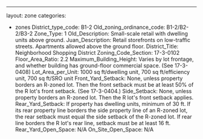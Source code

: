 ---
layout: zone
categories: 
  - zones
District_type_code: B1-2
Old_zoning_ordinance_code: B1-2/B2-2/B3-2
Zone_Type: 1
Old_Description: Small-scale retail with dwelling units above ground.
Juan_Description: Retail storefronts on low-traffic streets. Apartments allowed above the ground floor.
District_Title: Neighborhood Shopping District
Zoning_Code_Section: 17-3-0102
Floor_Area_Ratio: 2.2
Maximum_Building_Height: Varies by lot frontage, and whether building has ground-floor commercial space. (See 17-3-0408)
Lot_Area_per_Unit: 1000 sq ft/dwelling unit, 700 sq ft/efficiency unit, 700 sq ft/SRO unit
Front_Yard_Setback: None, unless property borders an R-zoned lot. Then the front setback must be at least 50% of the R lot's front setback. (See 17-3-0404.)
Side_Setback: None, unless property borders an R-zoned lot. Then the R lot's front setback applies.
Rear_Yard_Setback: If property has dwelling units, minimum of 30 ft. If its rear property line borders the side property line of an R-zoned lot, the rear setback must equal the side setback of the R-zoned lot. If rear line borders the R lot's rear line, setback must be at least 16 ft.
Rear_Yard_Open_Space: N/A
On_Site_Open_Space: N/A

